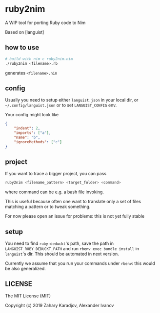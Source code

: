 # ruby2nim

A WIP tool for porting Ruby code to Nim

Based on [languist]

## how to use

```bash
# build with nim c ruby2nim.nim
./ruby2nim <filename>.rb
```

generates `<filename>.nim`

## config

Usually you need to setup either `languist.json` in your local dir, or `~/.config/languist.json` or to set `LANGUIST_CONFIG` env.

Your config might look like 

```json
{
    "indent": 2,
    "imports": ["a"],
    "name": "b",
    "ignoreMethods": ["c"]
}
```

## project

If you want to trace a bigger project, you can pass 

```bash
ruby2nim <filename_pattern> <target_folder> <command>
```

where command can be e.g. a bash file invoking.

This is useful because often one want to translate only a set of files matching a pattern or to tweak something.

For now please open an issue for problems: this is not yet fully stable

## setup

You need to find `ruby-deduckt`'s path, save the path in `LANGUIST_RUBY_DEDUCKT_PATH` and run `rbenv exec bundle install` in `languist`'s dir.
This should be automated in next version.

Currently we assume that you run your commands under `rbenv`: this would be also generalized.

## LICENSE

The MIT License (MIT)

Copyright (c) 2019 Zahary Karadjov, Alexander Ivanov

